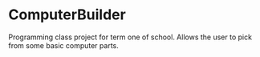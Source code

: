 # ComputerBuilder
Programming class project for term one of school. Allows the user to pick from some basic computer parts.

